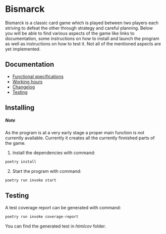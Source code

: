 # Bismarck

Bismarck is a classic card game which is played between two players each striving to defeat the other through strategy and careful planning. Below you will be able to find various aspects of the game like links to documentation, some instructions on how to install and launch the program as well as instructions on how to test it. Not all of the mentioned aspects are yet implemented.

## Documentation

 - [Functional specifications](./documentation/functional_specifications.md)
 - [Working hours](./documentation/working_hours.md)
 - [Changelog](./documentation/changelog.md)
 - [Testing](./documentation/testing_documentation.md)

## Installing

##### Note
As the program is at a very early stage a proper main function is not currently available. Currently it creates all the currently finnished parts of the game.

1. Install the dependencies with command:

```bash
poetry install
```

2. Start the program with command:

```bash
poetry run invoke start
```

## Testing

A test coverage report can be generated with command:

```bash
poetry run invoke coverage-report
```

You can find the generated test in _htmlcov_ folder.

